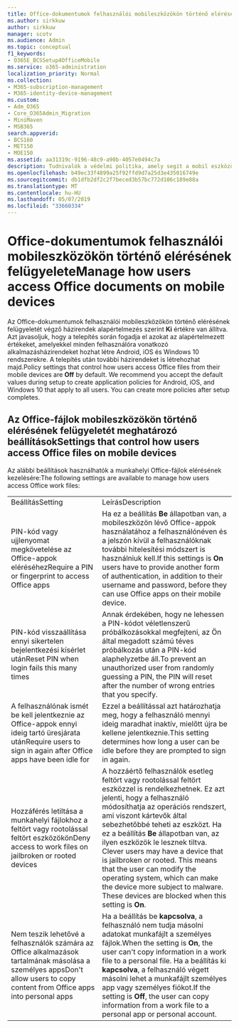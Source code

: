 ```yaml
---
title: Office-dokumentumok felhasználói mobileszközökön történő elérésének felügyelete
ms.author: sirkkuw
author: sirkkuw
manager: scotv
ms.audience: Admin
ms.topic: conceptual
f1_keywords:
- O365E_BCSSetup4OfficeMobile
ms.service: o365-administration
localization_priority: Normal
ms.collection:
- M365-subscription-management
- M365-identity-device-management
ms.custom:
- Adm_O365
- Core_O365Admin_Migration
- MiniMaven
- MSB365
search.appverid:
- BCS160
- MET150
- MOE150
ms.assetid: aa31319c-9196-48c9-a90b-4057e0494c7a
description: Tudnivalók a védelmi politika, amely segít a mobil eszközök az Office alkalmazások biztonságos hozzáférést.
ms.openlocfilehash: b49ec33f4899a25f92ffd9d7a25d3e435016749e
ms.sourcegitcommit: db1dfb2df2c2f7beced3b57bc772d106c189e88a
ms.translationtype: MT
ms.contentlocale: hu-HU
ms.lasthandoff: 05/07/2019
ms.locfileid: "33660334"
---
```

# <a name="manage-how-users-access-office-documents-on-mobile-devices"></a><span data-ttu-id="14ff2-103">Office-dokumentumok felhasználói mobileszközökön történő elérésének felügyelete</span><span class="sxs-lookup"><span data-stu-id="14ff2-103">Manage how users access Office documents on mobile devices</span></span>

 <span data-ttu-id="14ff2-p101">Az Office-dokumentumok felhasználói mobileszközökön történő elérésének felügyeletét végző házirendek alapértelmezés szerint **Ki** értékre van állítva. Azt javasoljuk, hogy a telepítés során fogadja el azokat az alapértelmezett értékeket, amelyekkel minden felhasználóra vonatkozó alkalmazásházirendeket hozhat létre Android, iOS és Windows 10 rendszerekre. A telepítés után további házirendeket is létrehozhat majd.</span><span class="sxs-lookup"><span data-stu-id="14ff2-p101">Policy settings that control how users access Office files from their mobile devices are **Off** by default. We recommend you accept the default values during setup to create application policies for Android, iOS, and Windows 10 that apply to all users. You can create more policies after setup completes.</span></span> 
  
## <a name="settings-that-control-how-users-access-office-files-on-mobile-devices"></a><span data-ttu-id="14ff2-107">Az Office-fájlok mobileszközökön történő elérésének felügyeletét meghatározó beállítások</span><span class="sxs-lookup"><span data-stu-id="14ff2-107">Settings that control how users access Office files on mobile devices</span></span>

<span data-ttu-id="14ff2-108">Az alábbi beállítások használhatók a munkahelyi Office-fájlok elérésének kezelésére:</span><span class="sxs-lookup"><span data-stu-id="14ff2-108">The following settings are available to manage how users access Office work files:</span></span>
  
|||
|:-----|:-----|
|<span data-ttu-id="14ff2-109">Beállítás</span><span class="sxs-lookup"><span data-stu-id="14ff2-109">Setting</span></span>  <br/> |<span data-ttu-id="14ff2-110">Leírás</span><span class="sxs-lookup"><span data-stu-id="14ff2-110">Description</span></span>  <br/> |
|<span data-ttu-id="14ff2-111">PIN-kód vagy ujjlenyomat megkövetelése az Office-appok eléréséhez</span><span class="sxs-lookup"><span data-stu-id="14ff2-111">Require a PIN or fingerprint to access Office apps</span></span>  <br/> |<span data-ttu-id="14ff2-112">Ha ez a beállítás **Be** állapotban van, a mobileszközön lévő Office-appok használatához a felhasználónéven és a jelszón kívül a felhasználóknak további hitelesítési módszert is használniuk kell.</span><span class="sxs-lookup"><span data-stu-id="14ff2-112">If this settings is **On** users have to provide another form of authentication, in addition to their username and password, before they can use Office apps on their mobile device.</span></span>  <br/> |
|<span data-ttu-id="14ff2-113">PIN-kód visszaállítása ennyi sikertelen bejelentkezési kísérlet után</span><span class="sxs-lookup"><span data-stu-id="14ff2-113">Reset PIN when login fails this many times</span></span>  <br/> |<span data-ttu-id="14ff2-114">Annak érdekében, hogy ne lehessen a PIN-kódot véletlenszerű próbálkozásokkal megfejteni, az Ön által megadott számú téves próbálkozás után a PIN-kód alaphelyzetbe áll.</span><span class="sxs-lookup"><span data-stu-id="14ff2-114">To prevent an unauthorized user from randomly guessing a PIN, the PIN will reset after the number of wrong entries that you specify.</span></span>  <br/> |
|<span data-ttu-id="14ff2-115">A felhasználónak ismét be kell jelentkeznie az Office-appok ennyi ideig tartó üresjárata után</span><span class="sxs-lookup"><span data-stu-id="14ff2-115">Require users to sign in again after Office apps have been idle for</span></span>  <br/> |<span data-ttu-id="14ff2-116">Ezzel a beállítással azt határozhatja meg, hogy a felhasználó mennyi ideig maradhat inaktív, mielőtt újra be kellene jelentkeznie.</span><span class="sxs-lookup"><span data-stu-id="14ff2-116">This setting determines how long a user can be idle before they are prompted to sign in again.</span></span>  <br/> |
|<span data-ttu-id="14ff2-117">Hozzáférés letiltása a munkahelyi fájlokhoz a feltört vagy rootolással feltört eszközökön</span><span class="sxs-lookup"><span data-stu-id="14ff2-117">Deny access to work files on jailbroken or rooted devices</span></span>  <br/> |<span data-ttu-id="14ff2-p102">A hozzáértő felhasználók esetleg feltört vagy rootolással feltört eszközzel is rendelkezhetnek. Ez azt jelenti, hogy a felhasználó módosíthatja az operációs rendszert, ami viszont kártevők által sebezhetőbbé teheti az eszközt. Ha ez a beállítás **Be** állapotban van, az ilyen eszközök le lesznek tiltva.  </span><span class="sxs-lookup"><span data-stu-id="14ff2-p102">Clever users may have a device that is jailbroken or rooted. This means that the user can modify the operating system, which can make the device more subject to malware. These devices are blocked when this setting is **On**.  </span></span><br/> |
|<span data-ttu-id="14ff2-121">Nem teszik lehetővé a felhasználók számára az Office alkalmazások tartalmának másolása a személyes apps</span><span class="sxs-lookup"><span data-stu-id="14ff2-121">Don't allow users to copy content from Office apps into personal apps</span></span>  <br/> |<span data-ttu-id="14ff2-122">Ha a beállítás be **kapcsolva**, a felhasználó nem tudja másolni adatokat munkafájlt a személyes fájlok.</span><span class="sxs-lookup"><span data-stu-id="14ff2-122">When the setting is **On**, the user can't copy information in a work file to a personal file.</span></span> <span data-ttu-id="14ff2-123">Ha a beállítás ki **kapcsolva**, a felhasználó végett másolni lehet a munkafájlt személyes app vagy személyes fiókot.</span><span class="sxs-lookup"><span data-stu-id="14ff2-123">If the setting is **Off**, the user can copy information from a work file to a personal app or personal account.</span></span>  <br/> |
   

